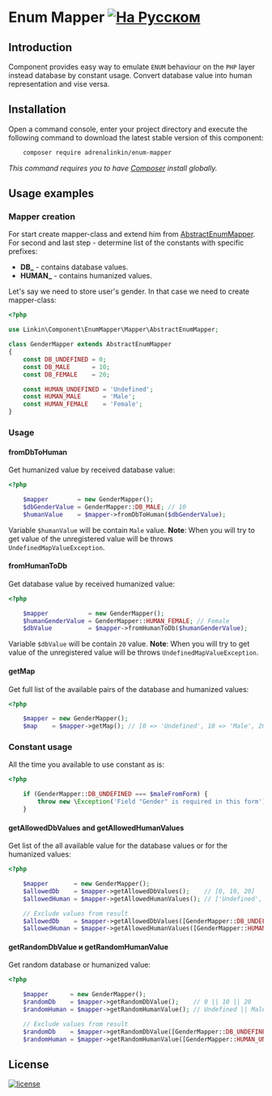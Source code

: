 Enum Mapper [![На Русском](https://img.shields.io/badge/Перейти_на-Русский-green.svg?style=flat-square)](./README.RU.md)
===========

Introduction
------------

Component provides easy way to emulate `ENUM` behaviour on the `PHP` layer instead database by constant usage.
Convert database value into human representation and vise versa.

Installation
------------

Open a command console, enter your project directory and execute the following command to download the latest stable
version of this component:
```bash
    composer require adrenalinkin/enum-mapper
```
*This command requires you to have [Composer](https://getcomposer.org) install globally.*

Usage examples
--------------

### Mapper creation

For start create mapper-class and extend him from [AbstractEnumMapper](./Mapper/AbstractEnumMapper.php).
For second and last step - determine list of the constants with specific prefixes:
 * **DB_** - contains database values.
 * **HUMAN_** - contains humanized values.

Let's say we need to store user's gender. In that case we need to create mapper-class:

```php
<?php

use Linkin\Component\EnumMapper\Mapper\AbstractEnumMapper;

class GenderMapper extends AbstractEnumMapper
{
    const DB_UNDEFINED = 0;
    const DB_MALE      = 10;
    const DB_FEMALE    = 20;

    const HUMAN_UNDEFINED = 'Undefined';
    const HUMAN_MALE      = 'Male';
    const HUMAN_FEMALE    = 'Female';
}
```

### Usage

#### fromDbToHuman

Get humanized value by received database value:

```php
<?php

    $mapper        = new GenderMapper();
    $dbGenderValue = GenderMapper::DB_MALE; // 10
    $humanValue    = $mapper->fromDbToHuman($dbGenderValue);
```

Variable `$humanValue` will be contain `Male` value.
**Note**: When you will try to get value of the unregistered value will be throws `UndefinedMapValueException`.

#### fromHumanToDb

Get database value by received humanized value:

```php
<?php

    $mapper           = new GenderMapper();
    $humanGenderValue = GenderMapper::HUMAN_FEMALE; // Female
    $dbValue          = $mapper->fromHumanToDb($humanGenderValue);
```

Variable `$dbValue` will be contain `20` value.
**Note**: When you will try to get value of the unregistered value will be throws `UndefinedMapValueException`.

#### getMap

Get full list of the available pairs of the database and humanized values:

```php
<?php

    $mapper = new GenderMapper();
    $map    = $mapper->getMap(); // [0 => 'Undefined', 10 => 'Male', 20 => 'Female']
```

### Constant usage

All the time you available to use constant as is:

```php
<?php

    if (GenderMapper::DB_UNDEFINED === $maleFromForm) {
        throw new \Exception('Field "Gender" is required in this form');
    }
```

#### getAllowedDbValues and getAllowedHumanValues

Get list of the all available value for the database values or for the humanized values:

```php
<?php

    $mapper       = new GenderMapper();
    $allowedDb    = $mapper->getAllowedDbValues();    // [0, 10, 20]
    $allowedHuman = $mapper->getAllowedHumanValues(); // ['Undefined', 'Male', 'Female']

    // Exclude values from result
    $allowedDb    = $mapper->getAllowedDbValues([GenderMapper::DB_UNDEFINED]);       // [10, 20]
    $allowedHuman = $mapper->getAllowedHumanValues([GenderMapper::HUMAN_UNDEFINED]); // ['Male', 'Female']
```

#### getRandomDbValue и getRandomHumanValue

Get random database or humanized value:

```php
<?php

    $mapper      = new GenderMapper();
    $randomDb    = $mapper->getRandomDbValue();    // 0 || 10 || 20
    $randomHuman = $mapper->getRandomHumanValue(); // Undefined || Male || Female

    // Exclude values from result
    $randomDb    = $mapper->getRandomDbValue([GenderMapper::DB_UNDEFINED]);       // 10 || 20
    $randomHuman = $mapper->getRandomHumanValue([GenderMapper::HUMAN_UNDEFINED]); // Male || Female
```

License
-------

[![license](https://img.shields.io/badge/License-MIT-green.svg?style=flat-square)](./LICENSE)
